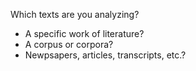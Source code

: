 Which texts are you analyzing?
* A specific work of literature?
* A corpus or corpora?
* Newpsapers, articles, transcripts, etc.?
